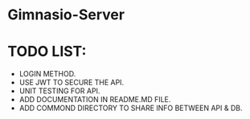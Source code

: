 # Gimnasio-Server

# TODO LIST:

- LOGIN METHOD.
- USE JWT TO SECURE THE API.
- UNIT TESTING FOR API.
- ADD DOCUMENTATION IN README.MD FILE.
- ADD COMMOND DIRECTORY TO SHARE INFO BETWEEN API & DB.
